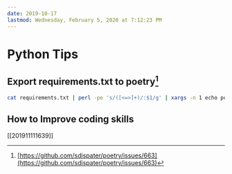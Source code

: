 ```yaml
---
date: 2019-10-17
lastmod: Wednesday, February 5, 2020 at 7:12:23 PM
---
```

# Python Tips

## Export requirements.txt to poetry[^9600236DBB5B]
```bash
cat requirements.txt | perl -pe 's/([<=>]+)/:$1/g' | xargs -n 1 echo poetry add
```

## How to Improve coding skills
[[201911111639]]


[^9600236DBB5B]: [https://github.com/sdispater/poetry/issues/663](https://github.com/sdispater/poetry/issues/663)
